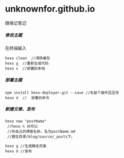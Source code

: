 # unknownfor.github.io

随缘记笔记

##### 修改主题

在终端输入
```
hexo clean  //清除缓存
hexo g  //重新生成代码
hexo s  //部署到本地
```

##### 部署主题

```
npm install hexo-deployer-git --save //先装个插件压压惊
hexo d  //  部署的命令
```


##### 新建文章、发布
```
hexo new "postName"
 //hexo n 也可以 
 //你自己的博客名称，名为postName.md
 //建在目录/blog/source/_posts下。
```

```
hexo g //生成静态页面
hexo d //发布
```
